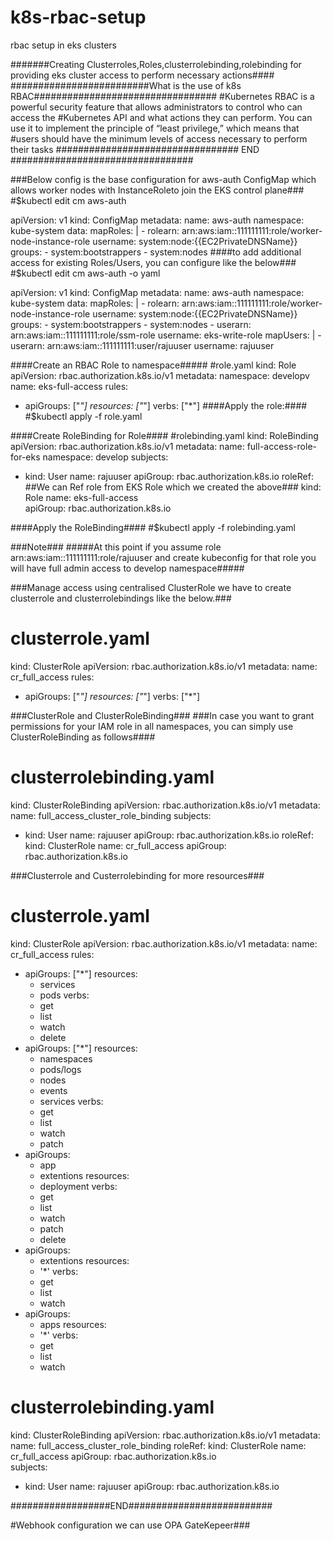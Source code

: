 # k8s-rbac-setup
rbac setup in eks clusters


#######Creating Clusterroles,Roles,clusterrolebinding,rolebinding for providing eks cluster access to perform necessary actions####
#########################What is the use of k8s RBAC#################################
#Kubernetes RBAC is a powerful security feature that allows administrators to control who can access the 
#Kubernetes API and what actions they can perform. You can use it to implement the principle of “least privilege,” which means that 
#users should have the minimum levels of access necessary to perform their tasks
################################# END #################################

###Below config is the base configuration for aws-auth ConfigMap which allows worker nodes with InstanceRoleto join the EKS control plane###
#$kubectl edit cm aws-auth

apiVersion: v1
kind: ConfigMap
metadata:
  name: aws-auth
  namespace: kube-system
data:
  mapRoles: |
    - rolearn: arn:aws:iam::111111111:role/worker-node-instance-role
      username: system:node:{{EC2PrivateDNSName}}
      groups:
        - system:bootstrappers
        - system:nodes
####to add additional access for existing Roles/Users, you can configure like the below###  
#$kubectl edit cm aws-auth -o yaml

apiVersion: v1
kind: ConfigMap
metadata:
  name: aws-auth
  namespace: kube-system
data:
  mapRoles: |
    - rolearn: arn:aws:iam::111111111:role/worker-node-instance-role
      username: system:node:{{EC2PrivateDNSName}}
      groups:
        - system:bootstrappers
        - system:nodes
    - userarn: arn:aws:iam::111111111:role/ssm-role
      username: eks-write-role
  mapUsers: |
    - userarn: arn:aws:iam::111111111:user/rajuuser
      username: rajuuser

####Create an RBAC Role to namespace#####
#role.yaml
kind: Role
apiVersion: rbac.authorization.k8s.io/v1
metadata:
  namespace: developv                                                                                                                                                                                                                                                                                                                                                                                                                                                                                     
  name: eks-full-access
rules:
- apiGroups: ["*"]
  resources: ["*"]
  verbs: ["*"]
####Apply the role:####
#$kubectl apply -f role.yaml

####Create RoleBinding for Role####
#rolebinding.yaml
kind: RoleBinding
apiVersion: rbac.authorization.k8s.io/v1
metadata:
  name: full-access-role-for-eks
  namespace: develop
subjects:
- kind: User
  name: rajuuser
  apiGroup: rbac.authorization.k8s.io
roleRef:                                  ##We can Ref role from EKS Role which we created the above###
  kind: Role
  name: eks-full-access                 
  apiGroup: rbac.authorization.k8s.io

####Apply the RoleBinding####
#$kubectl apply -f rolebinding.yaml

###Note###
#####At this point if you assume role arn:aws:iam::111111111:role/rajuuser and create kubeconfig for that role you will have full admin access to develop namespace#####

###Manage access using centralised ClusterRole we have to create clusterrole and clusterrolebindings like the below.###
# clusterrole.yaml
kind: ClusterRole
apiVersion: rbac.authorization.k8s.io/v1
metadata:
  name: cr_full_access
rules:
- apiGroups: ["*"]
  resources: ["*"]
  verbs: ["*"]

###ClusterRole and ClusterRoleBinding###
###In case you want to grant permissions for your IAM role in all namespaces, you can simply use ClusterRoleBinding as follows####
# clusterrolebinding.yaml
kind: ClusterRoleBinding
apiVersion: rbac.authorization.k8s.io/v1
metadata:
  name: full_access_cluster_role_binding
subjects:
- kind: User
  name: rajuuser
  apiGroup: rbac.authorization.k8s.io
roleRef:
  kind: ClusterRole
  name: cr_full_access
  apiGroup: rbac.authorization.k8s.io

###Clusterrole and Custerrolebinding for more resources###
# clusterrole.yaml
kind: ClusterRole
apiVersion: rbac.authorization.k8s.io/v1
metadata:
  name: cr_full_access
rules:
- apiGroups: ["*"]
  resources:
  - services
  - pods
  verbs: 
  - get
  - list
  - watch
  - delete
- apiGroups: ["*"]
  resources:
  - namespaces
  - pods/logs
  - nodes
  - events
  - services
  verbs: 
  - get
  - list
  - watch
  - patch  
- apiGroups: 
  - app
  - extentions
  resources:
  - deployment
  verbs: 
  - get
  - list
  - watch
  - patch
  - delete
- apiGroups: 
  - extentions
  resources:
  - '*'
  verbs: 
  - get
  - list
  - watch  
- apiGroups: 
  - apps
  resources:
  - '*'
  verbs: 
  - get
  - list
  - watch 

# clusterrolebinding.yaml
kind: ClusterRoleBinding
apiVersion: rbac.authorization.k8s.io/v1
metadata:
  name: full_access_cluster_role_binding
roleRef:
  kind: ClusterRole
  name: cr_full_access
  apiGroup: rbac.authorization.k8s.io  
subjects:
- kind: User
  name: rajuuser
  apiGroup: rbac.authorization.k8s.io

##################END##########################

#Webhook configuration we can use OPA GateKepeer###